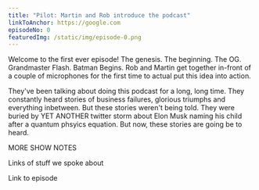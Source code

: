 ```yaml
---
title: "Pilot: Martin and Rob introduce the podcast"
linkToAnchor: https://google.com
episodeNo: 0
featuredImg: /static/img/episode-0.png
---
```

Welcome to the first ever episode! The genesis. The beginning. The OG. Grandmaster Flash. Batman Begins. Rob and Martin get together in-front of a couple of microphones for the first time to actual put this idea into action.

<!--more-->

They've been talking about doing this podcast for a long, long time. They constantly heard stories of business failures, glorious triumphs and everything inbetween. But these stories weren't being told. They were buried by YET ANOTHER twitter storm about Elon Musk naming his child after a quantum phsyics equation. But now, these stories are going be to heard.

MORE SHOW NOTES

Links of stuff we spoke about

Link to episode